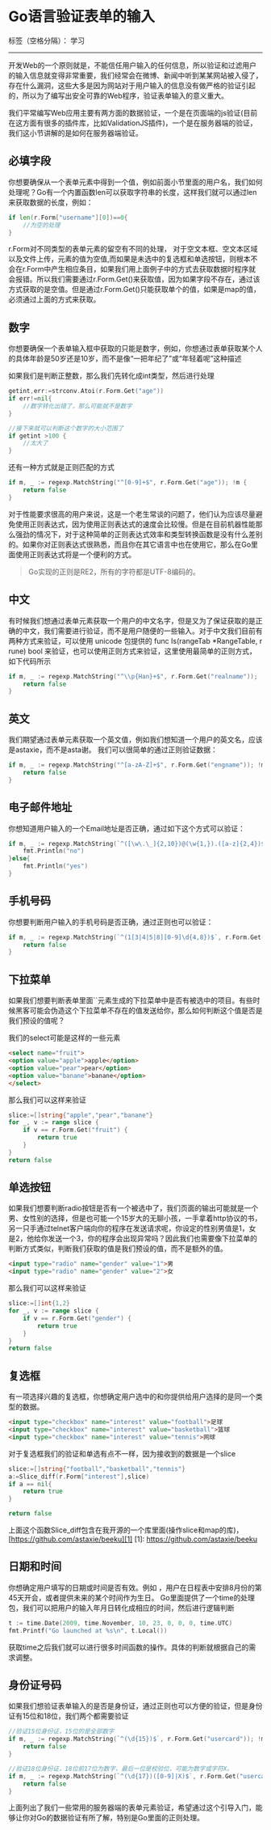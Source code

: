 ﻿# Go语言验证表单的输入

标签（空格分隔）： 学习

---

开发Web的一个原则就是，不能信任用户输入的任何信息，所以验证和过滤用户的输入信息就变得非常重要，我们经常会在微博、新闻中听到某某网站被入侵了，存在什么漏洞，这些大多是因为网站对于用户输入的信息没有做严格的验证引起的，所以为了编写出安全可靠的Web程序，验证表单输入的意义重大。

我们平常编写Web应用主要有两方面的数据验证，一个是在页面端的js验证(目前在这方面有很多的插件库，比如ValidationJS插件)，一个是在服务器端的验证，我们这小节讲解的是如何在服务器端验证。

## 必填字段
你想要确保从一个表单元素中得到一个值，例如前面小节里面的用户名，我们如何处理呢？Go有一个内置函数len可以获取字符串的长度，这样我们就可以通过len来获取数据的长度，例如：
```go
if len(r.Form["username"][0])==0{
    //为空的处理
}
```
r.Form对不同类型的表单元素的留空有不同的处理， 对于空文本框、空文本区域以及文件上传，元素的值为空值,而如果是未选中的复选框和单选按钮，则根本不会在r.Form中产生相应条目，如果我们用上面例子中的方式去获取数据时程序就会报错。所以我们需要通过r.Form.Get()来获取值，因为如果字段不存在，通过该方式获取的是空值。但是通过r.Form.Get()只能获取单个的值，如果是map的值，必须通过上面的方式来获取。
## 数字
你想要确保一个表单输入框中获取的只能是数字，例如，你想通过表单获取某个人的具体年龄是50岁还是10岁，而不是像“一把年纪了”或“年轻着呢”这种描述

如果我们是判断正整数，那么我们先转化成int类型，然后进行处理
```go
getint,err:=strconv.Atoi(r.Form.Get("age"))
if err!=nil{
    //数字转化出错了，那么可能就不是数字
}

//接下来就可以判断这个数字的大小范围了
if getint >100 {
    //太大了
}
```
还有一种方式就是正则匹配的方式
```go
if m, _ := regexp.MatchString("^[0-9]+$", r.Form.Get("age")); !m {
    return false
}
```

对于性能要求很高的用户来说，这是一个老生常谈的问题了，他们认为应该尽量避免使用正则表达式，因为使用正则表达式的速度会比较慢。但是在目前机器性能那么强劲的情况下，对于这种简单的正则表达式效率和类型转换函数是没有什么差别的。如果你对正则表达式很熟悉，而且你在其它语言中也在使用它，那么在Go里面使用正则表达式将是一个便利的方式。
> Go实现的正则是RE2，所有的字符都是UTF-8编码的。

## 中文

有时候我们想通过表单元素获取一个用户的中文名字，但是又为了保证获取的是正确的中文，我们需要进行验证，而不是用户随便的一些输入。对于中文我们目前有两种方式来验证，可以使用 unicode 包提供的 func Is(rangeTab *RangeTable, r rune) bool 来验证，也可以使用正则方式来验证，这里使用最简单的正则方式，如下代码所示
```go
if m, _ := regexp.MatchString("^\\p{Han}+$", r.Form.Get("realname")); !m {
    return false
}
```

## 英文
我们期望通过表单元素获取一个英文值，例如我们想知道一个用户的英文名，应该是astaxie，而不是asta谢。
我们可以很简单的通过正则验证数据：
```go
if m, _ := regexp.MatchString("^[a-zA-Z]+$", r.Form.Get("engname")); !m {
    return false
}
```
## 电子邮件地址
你想知道用户输入的一个Email地址是否正确，通过如下这个方式可以验证：
```go
if m, _ := regexp.MatchString(`^([\w\.\_]{2,10})@(\w{1,}).([a-z]{2,4})$`,r.Form.Get("email")); !m {
    fmt.Println("no")
}else{
    fmt.Println("yes")
}
```
## 手机号码
你想要判断用户输入的手机号码是否正确，通过正则也可以验证：
```go
if m, _ := regexp.MatchString(`^(1[3|4|5|8][0-9]\d{4,8})$`, r.Form.Get("mobile")); !m {
    return false
}
```
## 下拉菜单
如果我们想要判断表单里面``元素生成的下拉菜单中是否有被选中的项目。有些时候黑客可能会伪造这个下拉菜单不存在的值发送给你，那么如何判断这个值是否是我们预设的值呢？

我们的select可能是这样的一些元素
```html
<select name="fruit">
<option value="apple">apple</option>
<option value="pear">pear</option>
<option value="banane">banane</option>
</select>
```
那么我们可以这样来验证
```go
slice:=[]string{"apple","pear","banane"}
for _, v := range slice {
    if v == r.Form.Get("fruit") {
        return true
    }
}
return false
```

## 单选按钮
如果我们想要判断radio按钮是否有一个被选中了，我们页面的输出可能就是一个男、女性别的选择，但是也可能一个15岁大的无聊小孩，一手拿着http协议的书，另一只手通过telnet客户端向你的程序在发送请求呢，你设定的性别男值是1，女是2，他给你发送一个3，你的程序会出现异常吗？因此我们也需要像下拉菜单的判断方式类似，判断我们获取的值是我们预设的值，而不是额外的值。
```html
<input type="radio" name="gender" value="1">男
<input type="radio" name="gender" value="2">女
```
那么我们可以这样来验证
```go
slice:=[]int{1,2}
for _, v := range slice {
    if v == r.Form.Get("gender") {
        return true
    }
}
return false
```
## 复选框
有一项选择兴趣的复选框，你想确定用户选中的和你提供给用户选择的是同一个类型的数据。
```html
<input type="checkbox" name="interest" value="football">足球
<input type="checkbox" name="interest" value="basketball">篮球
<input type="checkbox" name="interest" value="tennis">网球
```
对于复选框我们的验证和单选有点不一样，因为接收到的数据是一个slice
```go
slice:=[]string{"football","basketball","tennis"}
a:=Slice_diff(r.Form["interest"],slice)
if a == nil{
    return true
}

return false
```
上面这个函数Slice_diff包含在我开源的一个库里面(操作slice和map的库)，[https://github.com/astaxie/beeku][1]
  [1]: https://github.com/astaxie/beeku

## 日期和时间
你想确定用户填写的日期或时间是否有效。例如 ，用户在日程表中安排8月份的第45天开会，或者提供未来的某个时间作为生日。
Go里面提供了一个time的处理包，我们可以把用户的输入年月日转化成相应的时间，然后进行逻辑判断
```go
t := time.Date(2009, time.November, 10, 23, 0, 0, 0, time.UTC)
fmt.Printf("Go launched at %s\n", t.Local())
```
获取time之后我们就可以进行很多时间函数的操作。具体的判断就根据自己的需求调整。

## 身份证号码
如果我们想验证表单输入的是否是身份证，通过正则也可以方便的验证，但是身份证有15位和18位，我们两个都需要验证
```go
//验证15位身份证，15位的是全部数字
if m, _ := regexp.MatchString(`^(\d{15})$`, r.Form.Get("usercard")); !m {
    return false
}

//验证18位身份证，18位前17位为数字，最后一位是校验位，可能为数字或字符X。
if m, _ := regexp.MatchString(`^(\d{17})([0-9]|X)$`, r.Form.Get("usercard")); !m {
    return false
}
```
上面列出了我们一些常用的服务器端的表单元素验证，希望通过这个引导入门，能够让你对Go的数据验证有所了解，特别是Go里面的正则处理。